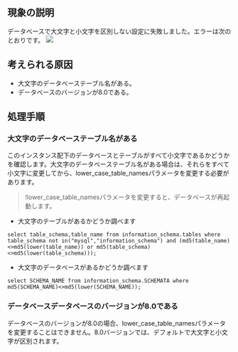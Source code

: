 
## 現象の説明
データベースで大文字と小文字を区別しない設定に失敗しました。エラーは次のとおりです。
![](https://main.qcloudimg.com/raw/e10049c280384344318379432bc294fb.png)

## 考えられる原因
- 大文字のデータベーステーブル名がある。
- データベースのバージョンが8.0である。

## 処理手順
### 大文字のデータベーステーブル名がある
このインスタンス配下のデータベースとテーブルがすべて小文字であるかどうかを確認します。大文字のデータベーステーブル名がある場合は、それらをすべて小文字に変更してから、lower_case_table_namesパラメータを変更する必要があります。
>!lower_case_table_namesパラメータを変更すると、データベースが再起動します。
>
- 大文字のテーブルがあるかどうか調べます
```
select table_schema,table_name from information_schema.tables where   table_schema not in("mysql","information_schema") and (md5(table_name)<>md5(lower(table_name)) or md5(table_schema)<>md5(lower(table_schema)));
```
- 大文字のデータベースがあるかどうか調べます
```
select SCHEMA_NAME from information_schema.SCHEMATA where md5(SCHEMA_NAME)<>md5(lower(SCHEMA_NAME));
```

### データベースデータベースのバージョンが8.0である
データベースのバージョンが8.0の場合、lower_case_table_namesパラメータを変更することはできません。8.0バージョンでは、デフォルトで大文字と小文字が区別されます。
